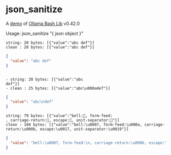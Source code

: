 # json_sanitize

A [demo](../README.md#demos) of [Ollama Bash Lib](https://github.com/attogram/ollama-bash-lib) v0.42.0

Usage: json_sanitize "{ json object }"


```
string: 20 bytes: [{"value":"abc def"}]
clean : 20 bytes: [{"value":"abc def"}]
```
```json
{
  "value": "abc def"
}
```
```

- string: 20 bytes: [{"value":"abc
def"}]
- clean : 25 bytes: [{"value":"abc\u000adef"}]
```
```json
{
  "value": "abc\ndef"
}
```

```
string: 79 bytes: [{"value":"bell:, form-feed:
, carriage-return:, escape:, unit-separator:"}]
clean : 104 bytes: [{"value":"bell:\u0007, form-feed:\u000a, carriage-return:\u000b, escape:\u0017, unit-separator:\u0019"}]
```
```json
{
  "value": "bell:\u0007, form-feed:\n, carriage-return:\u000b, escape:\u0017, unit-separator:\u0019"
}
```
